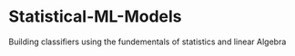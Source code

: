 # Statistical-ML-Models

Building classifiers using the fundementals of statistics and linear Algebra

